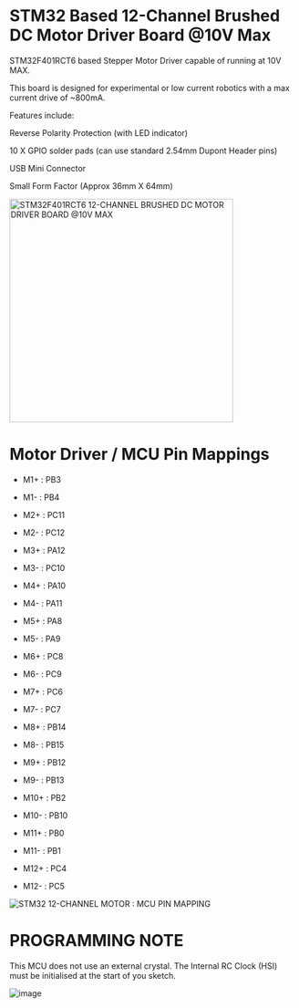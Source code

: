 # STM32 Based 12-Channel Brushed DC Motor Driver Board @10V Max

STM32F401RCT6 based Stepper Motor Driver capable of running at 10V MAX.

This board is designed for experimental or low current robotics with a max current drive of ~800mA.

Features include:

Reverse Polarity Protection (with LED indicator)

10 X GPIO solder pads (can use standard 2.54mm Dupont Header pins)

USB Mini Connector

Small Form Factor (Approx 36mm X 64mm)

<img width="392" alt="STM32F401RCT6 12-CHANNEL BRUSHED DC MOTOR DRIVER BOARD @10V MAX" src="https://github.com/gxdeange/STM32-12-Channel-Brushed-DC-Motor-Driver-10V-Max/assets/57690555/1fad41d9-36f8-4809-ae4a-735f471248e5">

# Motor Driver / MCU Pin Mappings

* M1+ : PB3         
* M1- : PB4         

* M2+ : PC11        
* M2- : PC12        

* M3+ : PA12        
* M3- : PC10        

* M4+ : PA10        
* M4- : PA11        

* M5+ : PA8         
* M5- : PA9         

* M6+ : PC8         
* M6- : PC9         

* M7+ : PC6
* M7- : PC7

* M8+ : PB14
* M8- : PB15

* M9+ : PB12
* M9- : PB13

* M10+ : PB2
* M10- : PB10

* M11+ : PB0
* M11- : PB1

* M12+ : PC4
* M12- : PC5

![STM32 12-CHANNEL MOTOR : MCU PIN MAPPING](https://github.com/gxdeange/STM32-12-Channel-Brushed-DC-Motor-Driver-10V-Max/assets/57690555/9559372b-2946-4ea1-9e84-6d814d84ad75)

# PROGRAMMING NOTE

This MCU does not use an external crystal. The Internal RC Clock (HSI) must be initialised at the start of you sketch.

![image](https://github.com/gxdeange/STM32-12-Channel-Brushed-DC-Motor-Driver-10V-Max/assets/57690555/469fa638-d974-4e95-8122-de8ae44edbcb)
